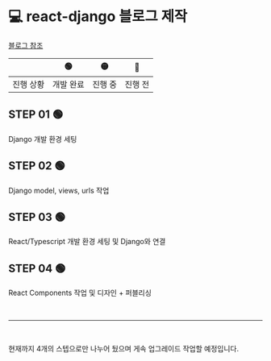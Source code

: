 # 💻 react-django 블로그 제작

[블로그 참조](https://velog.io/@tnstjd120/series/React-Django)

|           |    🟢     |   🟡    |   🔴    |
| --------- | :-------: | :-----: | :-----: |
| 진행 상황 | 개발 완료 | 진행 중 | 진행 전 |

## STEP 01 🟢

Django 개발 환경 세팅

## STEP 02 🟢

Django model, views, urls 작업

## STEP 03 🟢

React/Typescript 개발 환경 세팅 및 Django와 연결

## STEP 04 🟢

React Components 작업 및 디자인 + 퍼블리싱

<br>

---

<br>

현재까지 4개의 스텝으로만 나누어 뒀으며 게속 업그레이드 작업할 예정입니다.
